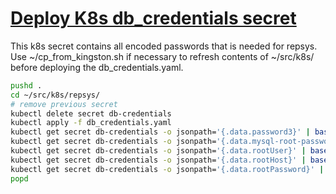 # **[Deploy K8s db_credentials secret](../../../k8s/repsys/db_credentials.yaml)**

This k8s secret contains all encoded passwords that is needed for repsys. Use ~/cp_from_kingston.sh if necessary to refresh contents of ~/src/k8s/ before deploying the db_credentials.yaml.

```bash
pushd .
cd ~/src/k8s/repsys/
# remove previous secret 
kubectl delete secret db-credentials
kubectl apply -f db_credentials.yaml
kubectl get secret db-credentials -o jsonpath='{.data.password3}' | base64 --decode
kubectl get secret db-credentials -o jsonpath='{.data.mysql-root-password}' | base64 --decode
kubectl get secret db-credentials -o jsonpath='{.data.rootUser}' | base64 --decode
kubectl get secret db-credentials -o jsonpath='{.data.rootHost}' | base64 --decode
kubectl get secret db-credentials -o jsonpath='{.data.rootPassword}' | base64 --decode
popd
```

